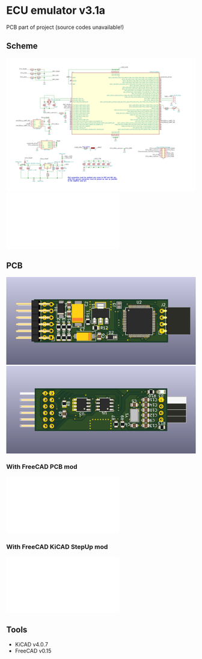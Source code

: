 # ECU emulator v3.1a
PCB part of project (source codes unavailable!)

## Scheme
![scheme_svg](ecu_emu.sch.svg)
![scheme_pdf](ecu_emu.pdf)

## PCB
![FRONT_side_png](ecu_emu_front.png)
![BACK_side_png](ecu_emu_back.png)
### With FreeCAD PCB mod
![pcb_mod](ecu_emu2.stl)
### With FreeCAD KiCAD StepUp mod
![stepup_mod](ecu_emu1.stl)

## Tools
- KiCAD v4.0.7
- FreeCAD v0.15
